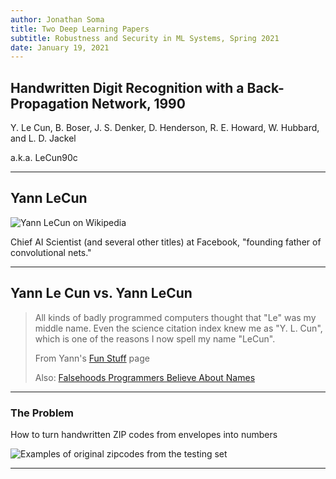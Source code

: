 ```yaml
---
author: Jonathan Soma
title: Two Deep Learning Papers
subtitle: Robustness and Security in ML Systems, Spring 2021
date: January 19, 2021
---
```


## Handwritten Digit Recognition with a Back-Propagation Network, 1990

Y. Le Cun, B. Boser, J. S. Denker, D. Henderson, R. E. Howard, W. Hubbard, and L. D. Jackel

a.k.a. LeCun90c

---

## Yann LeCun

![Yann LeCun on Wikipedia](images/lecun.png)

Chief AI Scientist (and several other titles) at Facebook, "founding father of convolutional nets."

---

## Yann Le Cun vs. Yann LeCun

> All kinds of badly programmed computers thought that "Le" was my middle name. Even the science citation index knew me as "Y. L. Cun", which is one of the reasons I now spell my name "LeCun".
>
> From Yann's [Fun Stuff](http://yann.lecun.com/ex/fun/) page
>
> Also: [Falsehoods Programmers Believe About Names](https://www.kalzumeus.com/2010/06/17/falsehoods-programmers-believe-about-names/)

---

### The Problem

How to turn handwritten ZIP codes from envelopes into numbers

![Examples of original zipcodes from the testing set](images/original.png)

---
